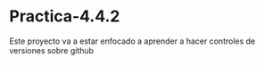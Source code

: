# Practica-4.4.2
Este proyecto va a estar enfocado a aprender a hacer controles de versiones sobre github

